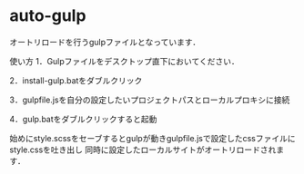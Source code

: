 # auto-gulp
オートリロードを行うgulpファイルとなっています．

使い方
1．Gulpファイルをデスクトップ直下においてください．

2．install-gulp.batをダブルクリック

3．gulpfile.jsを自分の設定したいプロジェクトパスとローカルプロキシに接続

4．gulp.batをダブルクリックすると起動

始めにstyle.scssをセーブするとgulpが動きgulpfile.jsで設定したcssファイルにstyle.cssを吐き出し
同時に設定したローカルサイトがオートリロードされます．

